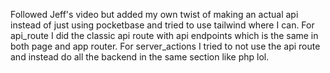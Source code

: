 Followed Jeff's video but added my own twist of making an actual api instead of just using pocketbase and tried to use tailwind where I can.
For api_route I did the classic api route with api endpoints which is the same in both page and app router.
For server_actions I tried to not use the api route and instead do all the backend in the same section like php lol.
